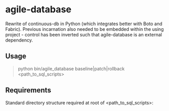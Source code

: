 agile-database
==============
Rewrite of continuous-db in Python (which integrates better with Boto and Fabric).
Previous incarnation also needed to be embedded within the using project - control has been inverted such that agile-database is an external dependency. 

Usage
-----
> python bin/agile_database baseline|patch|rollback <path_to_sql_scripts>

Requirements
------------
Standard directory structure required at root of <path_to_sql_scripts>:

